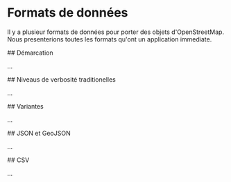 Formats de données
==================

Il y a plusieur formats de données pour porter des objets d'OpenStreetMap.
Nous presenterions toutes les formats qu'ont un application immediate.

<a name="scope"/>
## Démarcation

...
<!--
Die Datentypen sind bereits im [passenden Abschnitt der Einleitung](../preface/osm_data_model.md) eingeführt worden.
Sie sollten hier also bereits mit Nodes, Ways und Relations vertraut sein.

Dieser Abschnitt erläutert zum einen Ausgabeformate.
Zum anderen werden die verschiedenen möglichen Detailgrade vorgestellt.
Welches Tool welches Ausgabeformat benötigt ist jeweils im Abschnitt zum Tool erläutert.

Dem häufigen Problem, die Geometrie von OpenStreetMap-Objekten zu Vervollständigen,
ist [der Abschnitt zu Geometrien](../full_data/osm_types.md) im Kapitel [Räumliche Datenauswahl](../full_data/index.md) gewidmet.
-->

<a name="faithful"/>
## Niveaus de verbosité traditionelles

...
<!--
Zunächst zu den Detailgraden:
Während die Ausgabeformate über eine pro Abfrage globale Einstellung gesteuert werden,
werden die Detailgrade bei jedem Ausgabe-Kommando über dessen Parameter gesteuert.
Dadurch ist es möglich, verschiedene Dateigrade in einer Anfrage zu mischen;
diese Fähigkeit wird für die jeweils optimale Datenmenge [einiger Geometrievarianten](../full_data/osm_types.md#full) benötigt.
Bei den [Anwendungen](index.md) ist dies jeweils vermerkt.

Wir geben zu den Detailgraden jeweils auch ein Beispiel rund um den Londoner Vorort Greenwich.
Das Beispiel ist dabei hauptsächlich so gewählt, dass es nur überschaubar wenige Nodes, Ways und Relations liefert,
damit man sich die Daten gut im Tab _Daten_ von OVerpass Turbo anschauen kann.

Für die originalen OpenStreetMap-Detailgrade gibt es eine Hierarchie sie zuzuschalten:

Das Kommando _out ids_ [liefert](https://overpass-turbo.eu/?lat=51.4775&lon=0.0&zoom=16&Q=%28%20way%2851%2E477%2C%2D0%2E001%2C51%2E478%2C0%2E001%29%5Bname%3D%22Blackheath%20Avenue%22%5D%3B%0A%20%20node%28w%29%3B%0A%20%20relation%2851%2E477%2C%2D0%2E001%2C51%2E478%2C0%2E001%29%3B%20%29%3B%0Aout%20ids%3B):

    ( way(51.477,-0.001,51.478,0.001)[name="Blackheath Avenue"];
      node(w);
      relation(51.477,-0.001,51.478,0.001); );
    out ids;

* die Ids der Objekte

Das Kommando _out skel_ [liefert](https://overpass-turbo.eu/?lat=51.4775&lon=0.0&zoom=16&Q=%28%20way%2851%2E477%2C%2D0%2E001%2C51%2E478%2C0%2E001%29%5Bname%3D%22Blackheath%20Avenue%22%5D%3B%0A%20%20node%28w%29%3B%0A%20%20relation%2851%2E477%2C%2D0%2E001%2C51%2E478%2C0%2E001%29%3B%20%29%3B%0Aout%20skel%3B) zusätzlich die nötigen Informationen,
um die Geometrie aufzubauen:

    ( way(51.477,-0.001,51.478,0.001)[name="Blackheath Avenue"];
      node(w);
      relation(51.477,-0.001,51.478,0.001); );
    out skel;

* bei Nodes deren Koordinate
* bei Ways und Relations die Liste der Member

Das Kommando _out_ (ohne Zusätze) [liefert](https://overpass-turbo.eu/?lat=51.4775&lon=0.0&zoom=16&Q=%28%20way%2851%2E477%2C%2D0%2E001%2C51%2E478%2C0%2E001%29%5Bname%3D%22Blackheath%20Avenue%22%5D%3B%0A%20%20node%28w%29%3B%0A%20%20relation%2851%2E477%2C%2D0%2E001%2C51%2E478%2C0%2E001%29%3B%20%29%3B%0Aout%3B) die vollständen Geodaten, also zusätzlich:

    ( way(51.477,-0.001,51.478,0.001)[name="Blackheath Avenue"];
      node(w);
      relation(51.477,-0.001,51.478,0.001); );
    out;

* die Tags aller Objekte

Das Kommando _out meta_ [liefert](https://overpass-turbo.eu/?lat=51.4775&lon=0.0&zoom=16&Q=%28%20way%2851%2E477%2C%2D0%2E001%2C51%2E478%2C0%2E001%29%5Bname%3D%22Blackheath%20Avenue%22%5D%3B%0A%20%20node%28w%29%3B%0A%20%20relation%2851%2E477%2C%2D0%2E001%2C51%2E478%2C0%2E001%29%3B%20%29%3B%0Aout%20meta%3B) zusätzlich:

    ( way(51.477,-0.001,51.478,0.001)[name="Blackheath Avenue"];
      node(w);
      relation(51.477,-0.001,51.478,0.001); );
    out meta;

* die Version pro Objekt
* den Zeitstempel pro Objekt

Schlussendlich liefert das Kommando _out attribution_ die folgenden Daten mit:

* die Changeset-Id
* die User-Id
* den Usernamen zu dieser User-Id

Dieser letzte Detailgrad betrifft allerdings Daten, die nach herrschender Meinung unter den Datenschutz fallen.
Daher ist dafür ein [erhöhter Aufwand](../analysis/per_user.md) nötig.
Da diese Daten für keines der in diesem Kapitel diskutierten Anwendungen erforderlich sind,
verzichten wir hier auf ein Beispiel.
-->

<a name="extras"/>
## Variantes

...
<!--
Es ist möglich, drei Detailgrade an zusätzlicher Geometrie zuzuschalten.
Alle Kombinationen zwischen den gerade vorgestellten Detailgraden und den zusätzlichen Geometrie-Detailgraden sind möglich.

Das Flag _center_ schaltet pro Objekt eine einzelne Koordinate zu.
Diese hat keine besondere mathematische Bedeutung,
sondern liegt einfach in der Mitte der das Objekt einschließenden Bounding-Box: [Beispiel 1](https://overpass-turbo.eu/?lat=51.4775&lon=0.0&zoom=16&Q=%28%20way%2851%2E477%2C%2D0%2E001%2C51%2E478%2C0%2E001%29%5Bname%3D%22Blackheath%20Avenue%22%5D%3B%0A%20%20node%28w%29%3B%0A%20%20relation%2851%2E477%2C%2D0%2E001%2C51%2E478%2C0%2E001%29%3B%20%29%3B%0Aout%20ids%20center%3B)

    ( way(51.477,-0.001,51.478,0.001)[name="Blackheath Avenue"];
      node(w);
      relation(51.477,-0.001,51.478,0.001); );
    out ids center;

[Beispiel 2](https://overpass-turbo.eu/?lat=51.4775&lon=0.0&zoom=16&Q=%28%20way%2851%2E477%2C%2D0%2E001%2C51%2E478%2C0%2E001%29%5Bname%3D%22Blackheath%20Avenue%22%5D%3B%0A%20%20node%28w%29%3B%0A%20%20relation%2851%2E477%2C%2D0%2E001%2C51%2E478%2C0%2E001%29%3B%20%29%3B%0Aout%20center%3B)

    ( way(51.477,-0.001,51.478,0.001)[name="Blackheath Avenue"];
      node(w);
      relation(51.477,-0.001,51.478,0.001); );
    out center;

Das Flag _bb_ (für _Bounding-Box_) schaltet pro Objekt die einschließende Bounding-Box zu: [Beispiel](https://overpass-turbo.eu/?lat=51.4775&lon=0.0&zoom=16&Q=%28%20way%2851%2E477%2C%2D0%2E001%2C51%2E478%2C0%2E001%29%5Bname%3D%22Blackheath%20Avenue%22%5D%3B%0A%20%20node%28w%29%3B%0A%20%20relation%2851%2E477%2C%2D0%2E001%2C51%2E478%2C0%2E001%29%3B%20%29%3B%0Aout%20ids%20bb%3B)

    ( way(51.477,-0.001,51.478,0.001)[name="Blackheath Avenue"];
      node(w);
      relation(51.477,-0.001,51.478,0.001); );
    out ids bb;

Das Flag _geom_ (für _Geometrie_) ergänzt die vollen Koordinaten.
Dafür ist als Mindest-Detailgrad die Stufe _skel_ notwendig,
es funktioniert also bis einschließlich _attribution_: [Beispiel](https://overpass-turbo.eu/?lat=51.4775&lon=0.0&zoom=16&Q=%28%20way%2851%2E477%2C%2D0%2E001%2C51%2E478%2C0%2E001%29%5Bname%3D%22Blackheath%20Avenue%22%5D%3B%0A%20%20node%28w%29%3B%0A%20%20relation%2851%2E477%2C%2D0%2E001%2C51%2E478%2C0%2E001%29%3B%20%29%3B%0Aout%20skel%20geom%3B)

    ( way(51.477,-0.001,51.478,0.001)[name="Blackheath Avenue"];
      node(w);
      relation(51.477,-0.001,51.478,0.001); );
    out skel geom;

Wir haben jetzt allerdings jetzt nicht nur einige hundert Meter in einem Park von Greenwich
sondern auch mehrere hundert Kilometer Fußweg im Osten Englands zurückerhalten.
Dies ist ein generelles Problem von Relations.
Als Abhilfe gibt es eine Bounding-Box auch für das Ausgabe-Kommando, [siehe dort](../full_data/bbox.md#crop).

Zuletzt gibt es noch das Ausgabeformat _tags_.
Dieses basiert auf _ids_ und zeigt zusätzlich Tags, aber keine Geometrien oder Strukturen an.
Es ist vor allem nützlich, wenn man die Koordinaten im Ergebnis [nicht braucht](https://overpass-turbo.eu/?lat=51.4775&lon=0.0&zoom=16&Q=%28%20way%2851%2E477%2C%2D0%2E001%2C51%2E478%2C0%2E001%29%5Bname%3D%22Blackheath%20Avenue%22%5D%3B%0A%20%20node%28w%29%3B%0A%20%20relation%2851%2E477%2C%2D0%2E001%2C51%2E478%2C0%2E001%29%3B%20%29%3B%0Aout%20tags%3B):

    ( way(51.477,-0.001,51.478,0.001)[name="Blackheath Avenue"];
      node(w);
      relation(51.477,-0.001,51.478,0.001); );
    out tags;

Es ist aber auch mit den beiden Geometriestufen _center_ und _bb_ [kombinierbar](https://overpass-turbo.eu/?lat=51.4775&lon=0.0&zoom=16&Q=%28%20way%2851%2E477%2C%2D0%2E001%2C51%2E478%2C0%2E001%29%5Bname%3D%22Blackheath%20Avenue%22%5D%3B%0A%20%20node%28w%29%3B%0A%20%20relation%2851%2E477%2C%2D0%2E001%2C51%2E478%2C0%2E001%29%3B%20%29%3B%0Aout%20tags%20center%3B):

    ( way(51.477,-0.001,51.478,0.001)[name="Blackheath Avenue"];
      node(w);
      relation(51.477,-0.001,51.478,0.001); );
    out tags center;
-->

<a name="json"/>
## JSON et GeoJSON

...
<!--
Nun zu den Datenformaten:
Während die Detailgrade pro Ausgabe-Kommando gewählt werden können,
wird das Ausgabeformat nur einmal global pro Abfrage festgelegt.
Zudem ändert die Wahl des Ausgabeformats zwar die Form, aber nicht den Inhalt.

Innerhalb von JSON gilt es damit, einen Spagat zu überbrücken.
Einerseits gibt es ein durchaus verbreitetes Format für Geodaten, sogenanntes GeoJSON.
Andererseits sollen die OpenStreetMap-Daten ja ihre Struktur behalten,
und diese passt nicht zu den Vorgaben von GeoJSON.

Als Lösung gibt es die Möglichkeit,
GeoJSON-konforme Objekte aus den OpenStreetMap-Objekten zu erzeugen.
Die originalen OpenStreetMap-Objekte werden jedoch originalgetreu in JSON abgebildet und sind kein GeoJSON.

OpenStreetMap-Objekte [in JSON](https://overpass-turbo.eu/?lat=51.4775&lon=0.0&zoom=16&Q=%5Bout%3Ajson%5D%3B%0A%28%20way%2851%2E477%2C%2D0%2E001%2C51%2E478%2C0%2E001%29%5Bname%3D%22Blackheath%20Avenue%22%5D%3B%0A%20%20node%28w%29%3B%0A%20%20relation%2851%2E477%2C%2D0%2E001%2C51%2E478%2C0%2E001%29%3B%20%29%3B%0Aout%20geom%3B):

    [out:json];
    ( way(51.477,-0.001,51.478,0.001)[name="Blackheath Avenue"];
      node(w);
      relation(51.477,-0.001,51.478,0.001); );
    out geom;

Abgeleitete Objekte [in GeoJSON](https://overpass-turbo.eu/?lat=51.4775&lon=0.0&zoom=16&Q=%5Bout%3Ajson%5D%3B%0A%28%20way%2851%2E477%2C%2D0%2E001%2C51%2E478%2C0%2E001%29%5Bname%3D%22Blackheath%20Avenue%22%5D%3B%0A%20%20node%28w%29%3B%0A%20%20relation%2851%2E477%2C%2D0%2E001%2C51%2E478%2C0%2E001%29%3B%20%29%3B%0Aconvert%20item%20%3A%3A%3D%3A%3A%2C%3A%3Ageom%3Dgeom%28%29%2C_osm_type%3Dtype%28%29%3B%0Aout%20geom%3B):

    [out:json];
    ( way(51.477,-0.001,51.478,0.001)[name="Blackheath Avenue"];
      node(w);
      relation(51.477,-0.001,51.478,0.001); );
    convert item ::=::,::geom=geom(),_osm_type=type();
    out geom;

Die Erzeugung abgeleiteter Objekte ist ein großer Themenkomplex mit [eigenem Kapitel](../counting/index.md).
-->

<a name="csv"/>
## CSV

...
<!--
Oft ist es nützlich, Daten in Tabellenform organisieren zu können.
Für OpenStreetMap-Daten bedeutet dies vom Nutzer ausgewählte Spalten
und eine Zeile je gefundenes Objekt.

Die Auswahl der Spalten schränkt dabei für die meisten Objekte die über das Objekt verfügbare Information wieder ein.
Z.B. werden nicht als Spalte angeforderte Tags nicht ausgegeben.
Komplexere Geometrien als eine einfache Koordinate können ebenfalls nicht in diesem Format abgebildet werden.
Dies unterscheidet dieses Format von XML und JSON.

Der Standardfall einer Spalte ist der Key eines Tags.
Es wird dann zu jedem Objekt der Wert dieses Tags am Objekt ausgegeben.
Hat das Objekt das Tag nicht, so wird ein leerer Wert ausgegeben.
Für die weiteren Eigenschaften des Objekts gibt es spezielle Werte, die mit `::` beginnen.
[Beispiel](https://overpass-turbo.eu/?lat=51.4775&lon=0.0&zoom=16&Q=%5Bout%3Acsv%28%3A%3Atype%2C%3A%3Aid%2Cname%29%5D%3B%0A%28%20way%2851%2E477%2C%2D0%2E001%2C51%2E478%2C0%2E001%29%5Bname%3D%22Blackheath%20Avenue%22%5D%3B%0A%20%20node%28w%29%3B%0A%20%20relation%2851%2E477%2C%2D0%2E001%2C51%2E478%2C0%2E001%29%3B%20%29%3B%0Aout%20center%3B)

    [out:csv(::type,::id,name)];
    ( way(51.477,-0.001,51.478,0.001)[name="Blackheath Avenue"];
      node(w);
      relation(51.477,-0.001,51.478,0.001); );
    out center;

CSV selbst stand ursprünglich für _comma seaprated value_.
Allerdings haben die zahlreichen nutzenden Programme unterschiedliche Erwartungen an Trennzeichen entwickelt.
Daher lässt sich sowohl das Trennzeichen konfigurieren als auch die Überschrift [ein- und ausschalten](https://overpass-turbo.eu/?lat=51.4775&lon=0.0&zoom=16&Q=%5Bout%3Acsv%28%3A%3Atype%2C%3A%3Aid%2Cname%3Bfalse%3B%22%7C%22%29%5D%3B%0A%28%20way%2851%2E477%2C%2D0%2E001%2C51%2E478%2C0%2E001%29%5Bname%3D%22Blackheath%20Avenue%22%5D%3B%0A%20%20node%28w%29%3B%0A%20%20relation%2851%2E477%2C%2D0%2E001%2C51%2E478%2C0%2E001%29%3B%20%29%3B%0Aout%20center%3B):

    [out:csv(::type,::id,name;false;"|")];
    ( way(51.477,-0.001,51.478,0.001)[name="Blackheath Avenue"];
      node(w);
      relation(51.477,-0.001,51.478,0.001); );
    out center;

Bei den [jeweiligen Anwendungen](index.md) ist vermerkt, welche Variante sich eignet.
-->
